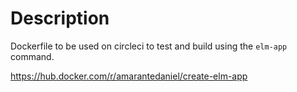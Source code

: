 # Description

Dockerfile to be used on circleci to test and build using the `elm-app` command.

https://hub.docker.com/r/amarantedaniel/create-elm-app